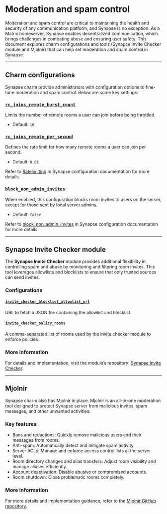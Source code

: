 # Moderation and spam control

Moderation and spam control are critical to maintaining the health and security
of any communication platform, and Synapse is no exception. As a Matrix
homeserver, Synapse enables decentralized communication, which brings challenges
in combating abuse and ensuring user safety. This document
explores charm configurations and tools (Synapse Invite Checker module and Mjolnir)
that can help set moderation and spam control in Synapse.

---

## Charm configurations

Synapse charm provide administrators with configuration options to fine-tune
moderation and spam control. Below are some key settings:

### [`rc_joins_remote_burst_count`](https://charmhub.io/synapse/configurations#rc_joins_remote_burst_count)

Limits the number of remote rooms a user can join before being throttled.

- Default: `10`

### [`rc_joins_remote_per_second`](https://charmhub.io/synapse/configurations#rc_joins_remote_per_second)

Defines the rate limit for how many remote rooms a user can join per second.

- Default: `0.01`

Refer to [Ratelimiting](https://element-hq.github.io/synapse/latest/usage/configuration/config_documentation.html#ratelimiting) in Synapse configuration documentation for more details.

### [`block_non_admin_invites`](https://charmhub.io/synapse/configurations#block_non_admin_invites)
When enabled, this configuration blocks room invites to users on the server,
except for those sent by local server admins.
- Default: `false`

Refer to [block_non_admin_invites](https://element-hq.github.io/synapse/latest/usage/configuration/config_documentation.html#block_non_admin_invites) in Synapse configuration documentation for more details.

---

## Synapse Invite Checker module

The **Synapse Invite Checker** module provides additional flexibility in
controlling spam and abuse by monitoring and filtering room invites. This tool
leverages allowlists and blocklists to ensure that only trusted sources can
send invites.

### Configurations

#### [`invite_checker_blocklist_allowlist_url`](https://charmhub.io/synapse/configurations#invite_checker_blocklist_allowlist_url)
URL to fetch a JSON file containing the allowlist and blocklist.

#### [`invite_checker_policy_rooms`](https://charmhub.io/synapse/configurations#invite_checker_policy_rooms)
A comma-separated list of rooms used by the invite checker module to enforce
policies.

### More information
For details and implementation, visit the module’s repository: [Synapse Invite Checker](https://git.buechner.me/nbuechner/synapse-invite-checker).

---

## Mjolnir

Synapse charm also has Mjolnir in place. Mjolnir is an all-in-one moderation
tool designed to protect Synapse server from malicious invites, spam messages,
and other unwanted activities.

### Key features

- Bans and redactions: Quickly remove malicious users and their messages from
rooms.
- Anti-spam: Automatically detect and mitigate spam activity.
- Server ACLs: Manage and enforce access control lists at the server level.
- Room directory changes and alias transfers: Adjust room visibility and manage
aliases efficiently.
- Account deactivation: Disable abusive or compromised accounts.
- Room shutdown: Close problematic rooms completely.

### More information

For more details and implementation guidance, refer to the [Mjolnir GitHub repository](https://github.com/matrix-org/mjolnir).

